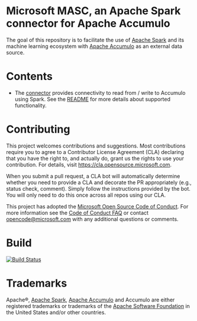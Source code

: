 # Microsoft MASC, an Apache Spark connector for Apache Accumulo

The goal of this repository is to facilitate the use of [Apache Spark](https://spark.apache.org/) and its machine learning ecosystem with [Apache Accumulo](https://accumulo.apache.org/) as an external data source. 

# Contents
- The [connector](connector) provides connectivity to read from / write to Accumulo using Spark. See the [README](connector/README.md) for more details about supported functionality.

# Contributing

This project welcomes contributions and suggestions.  Most contributions require you to agree to a
Contributor License Agreement (CLA) declaring that you have the right to, and actually do, grant us
the rights to use your contribution. For details, visit https://cla.opensource.microsoft.com.

When you submit a pull request, a CLA bot will automatically determine whether you need to provide
a CLA and decorate the PR appropriately (e.g., status check, comment). Simply follow the instructions
provided by the bot. You will only need to do this once across all repos using our CLA.

This project has adopted the [Microsoft Open Source Code of Conduct](https://opensource.microsoft.com/codeofconduct/).
For more information see the [Code of Conduct FAQ](https://opensource.microsoft.com/codeofconduct/faq/) or
contact [opencode@microsoft.com](mailto:opencode@microsoft.com) with any additional questions or comments.

# Build

[![Build Status](https://dev.azure.com/AZGlobal/Azure%20Global%20CAT%20Engineering/_apis/build/status/AI%20CAT/Web%20Scale%20AI/microsoft.Accumulo?branchName=master)](https://dev.azure.com/AZGlobal/Azure%20Global%20CAT%20Engineering/_build/latest?definitionId=84&branchName=master)

# Trademarks

Apache®, [Apache Spark](https://spark.apache.org/), [Apache Accumulo](https://accumulo.apache.org/) and Accumulo are either registered trademarks or trademarks of the [Apache Software Foundation](https://www.apache.org/) in the United States and/or other countries.
